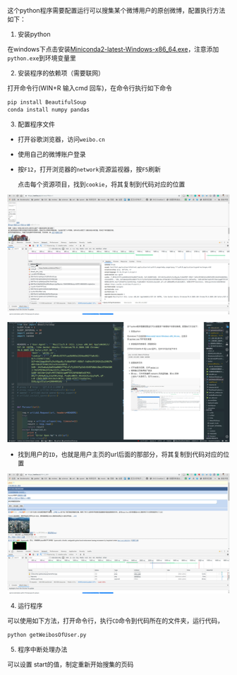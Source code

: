 
这个python程序需要配置运行可以搜集某个微博用户的原创微博，配置执行方法如下：

1. 安装python

在windows下点击安装[Miniconda2-latest-Windows-x86_64.exe](https://repo.anaconda.com/miniconda/Miniconda2-latest-Windows-x86_64.exe)，注意添加`python.exe`到环境变量里

2. 安装程序的依赖项（需要联网）

打开命令行(WIN+R 输入cmd 回车)，在命令行执行如下命令

```cmd
pip install BeautifulSoup
conda install numpy pandas

```

3. 配置程序文件
   
- 打开谷歌浏览器，访问`weibo.cn`
- 使用自己的微博账户登录
- 按`F12`，打开浏览器的`network`资源监视器，按`F5`刷新

    点击每个资源项目，找到`cookie`，将其复制到代码对应的位置  

![](https://github.com/wybert/weiboUserCrawler/blob/master/Peek%202019-08-23%2010-30.gif)

![](https://github.com/wybert/weiboUserCrawler/blob/master/Peek%202019-08-23%2010-32.gif)

- 找到用户的`ID`，也就是用户主页的url后面的那部分，将其复制到代码对应的位置

![](https://github.com/wybert/weiboUserCrawler/blob/master/Peek%202019-08-23%2010-33.gif)

4. 运行程序
  
可以使用如下方法，打开命令行，执行`CD`命令到代码所在的文件夹，运行代码，

```cmd
python getWeibosOfUser.py
```

5. 程序中断处理办法
   
可以设置 start的值，制定重新开始搜集的页码
